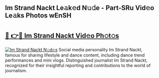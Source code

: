## Im Strand Nackt Le𝚊k𝚎d N𝚞𝚍e - Part-SRu Vid𝚎o Le𝚊ks Photos wEnSH

# <h2><a href="http://fbail1o.evod.top/?m=Im+Strand+Nackt">🔗 👉🔴 Im Strand Nackt Vid𝚎o Ph𝚘t𝚘s</a></h2>

[![Im Strand Nackt N𝚞d𝚎s](https://i.imgur.com/8V9OHl7.gif)](http://fbail1o.evod.top/?m=Im+Strand+Nackt)
Social media personality Im Strand Nackt, famous for sharing lifestyle and dance content, including dance trend performances and mini vlogs. Distinguished journalist Im Strand Nackt, recognized for their insightful reporting and contributions to the world of journalism. 
